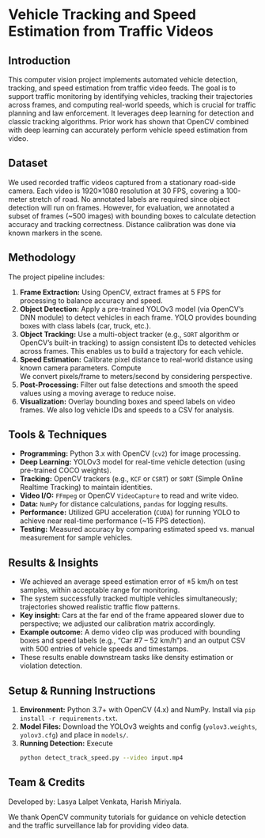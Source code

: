 # Vehicle Tracking and Speed Estimation from Traffic Videos

## Introduction

This computer vision project implements automated vehicle detection, tracking, and speed estimation from traffic video feeds. The goal is to support traffic monitoring by identifying vehicles, tracking their trajectories across frames, and computing real-world speeds, which is crucial for traffic planning and law enforcement. It leverages deep learning for detection and classic tracking algorithms. Prior work has shown that OpenCV combined with deep learning can accurately perform vehicle speed estimation from video.


## Dataset

We used recorded traffic videos captured from a stationary road-side camera. Each video is 1920×1080 resolution at 30 FPS, covering a 100-meter stretch of road. No annotated labels are required since object detection will run on frames. However, for evaluation, we annotated a subset of frames (~500 images) with bounding boxes to calculate detection accuracy and tracking correctness. Distance calibration was done via known markers in the scene.

## Methodology

The project pipeline includes:

1. **Frame Extraction:** Using OpenCV, extract frames at 5 FPS for processing to balance accuracy and speed.  
2. **Object Detection:** Apply a pre-trained YOLOv3 model (via OpenCV’s DNN module) to detect vehicles in each frame. YOLO provides bounding boxes with class labels (car, truck, etc.).  
3. **Object Tracking:** Use a multi-object tracker (e.g., `SORT` algorithm or OpenCV’s built-in tracking) to assign consistent IDs to detected vehicles across frames. This enables us to build a trajectory for each vehicle.  
4. **Speed Estimation:** Calibrate pixel distance to real-world distance using known camera parameters. Compute  
We convert pixels/frame to meters/second by considering perspective.  
5. **Post-Processing:** Filter out false detections and smooth the speed values using a moving average to reduce noise.  
6. **Visualization:** Overlay bounding boxes and speed labels on video frames. We also log vehicle IDs and speeds to a CSV for analysis.


## Tools & Techniques

- **Programming:** Python 3.x with OpenCV (`cv2`) for image processing.  
- **Deep Learning:** YOLOv3 model for real-time vehicle detection (using pre-trained COCO weights).  
- **Tracking:** OpenCV trackers (e.g., `KCF` or `CSRT`) or `SORT` (Simple Online Realtime Tracking) to maintain identities.  
- **Video I/O:** `FFmpeg` or OpenCV `VideoCapture` to read and write video.  
- **Data:** `NumPy` for distance calculations, `pandas` for logging results.  
- **Performance:** Utilized GPU acceleration (`CUDA`) for running YOLO to achieve near real-time performance (~15 FPS detection).  
- **Testing:** Measured accuracy by comparing estimated speed vs. manual measurement for sample vehicles.


## Results & Insights

- We achieved an average speed estimation error of ±5 km/h on test samples, within acceptable range for monitoring.  
- The system successfully tracked multiple vehicles simultaneously; trajectories showed realistic traffic flow patterns.  
- **Key insight:** Cars at the far end of the frame appeared slower due to perspective; we adjusted our calibration matrix accordingly.  
- **Example outcome:** A demo video clip was produced with bounding boxes and speed labels (e.g., “Car #7 – 52 km/h”) and an output CSV with 500 entries of vehicle speeds and timestamps.  
- These results enable downstream tasks like density estimation or violation detection.  


## Setup & Running Instructions

1. **Environment:** Python 3.7+ with OpenCV (4.x) and NumPy. Install via `pip install -r requirements.txt`.  
2. **Model Files:** Download the YOLOv3 weights and config (`yolov3.weights`, `yolov3.cfg`) and place in `models/`.  
3. **Running Detection:** Execute  
   ```bash
   python detect_track_speed.py --video input.mp4


## Team & Credits

Developed by: Lasya Lalpet Venkata, Harish Miriyala.

We thank OpenCV community tutorials for guidance on vehicle detection and the traffic surveillance lab for providing video data.
